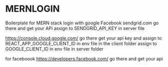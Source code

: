 # MERNLOGIN
Boilerplate for MERN stack login with google Facebook
sendgrid.com go there and get your APi
assign to SENDGRID_API_KEY in server file

https://console.cloud.google.com/ go there
get your api key and
assign to REACT_APP_GOOGLE_CLIENT_ID   in env file in the client folder
assign to GOOGLE_CLIENT_ID  in env file in server folder


for faceboook 
https://developers.facebook.com/ go there and get your api
